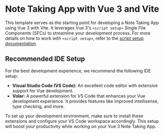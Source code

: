 # Note Taking App with Vue 3 and Vite

This template serves as the starting point for developing a Note Taking App using Vue 3 with Vite. It leverages Vue 3's `<script setup>` Single File Components (SFCs) to streamline your development process. For more details on how to work with `<script setup>`, refer to the [script setup documentation](https://v3.vuejs.org/api/sfc-script-setup.html#sfc-script-setup).

## Recommended IDE Setup

For the best development experience, we recommend the following IDE setup:

- **Visual Studio Code (VS Code):** An excellent code editor with extensive support for Vue development.
- **Volar:** A powerful extension for VS Code that enhances your Vue development experience. It provides features like improved intellisense, type checking, and more.

To set up your development environment, make sure to install these extensions and configure your VS Code workspace accordingly. This setup will boost your productivity while working on your Vue 3 Note Taking App.
